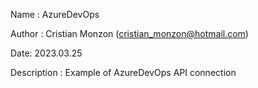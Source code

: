 Name : AzureDevOps

Author : Cristian Monzon (cristian_monzon@hotmail.com)

Date: 2023.03.25

Description : Example of AzureDevOps API connection

